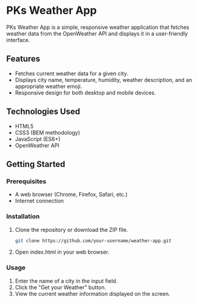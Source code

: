 # PKs Weather App

PKs Weather App is a simple, responsive weather application that fetches weather data from the OpenWeather API and displays it in a user-friendly interface.

## Features

- Fetches current weather data for a given city.
- Displays city name, temperature, humidity, weather description, and an appropriate weather emoji.
- Responsive design for both desktop and mobile devices.

## Technologies Used

- HTML5
- CSS3 (BEM methodology)
- JavaScript (ES6+)
- OpenWeather API

## Getting Started

### Prerequisites

- A web browser (Chrome, Firefox, Safari, etc.)
- Internet connection

### Installation

1. Clone the repository or download the ZIP file.

   ```bash
   git clone https://github.com/your-username/weather-app.git
   ```

2. Open index.html in your web browser.

### Usage

1. Enter the name of a city in the input field.
2. Click the "Get your Weather" button.
3. View the current weather information displayed on the screen.
